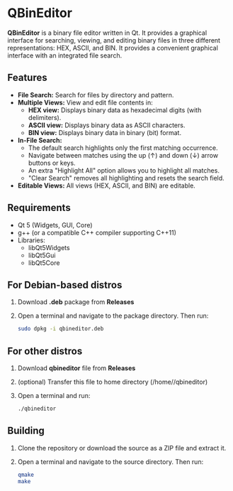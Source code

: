 # QBinEditor

**QBinEditor** is a binary file editor written in Qt. It provides a graphical interface for searching, viewing, and editing binary files in three different representations: HEX, ASCII, and BIN. It provides a convenient graphical interface with an integrated file search.

## Features

- **File Search:** Search for files by directory and pattern.
- **Multiple Views:** View and edit file contents in:
  - **HEX view:** Displays binary data as hexadecimal digits (with delimiters).
  - **ASCII view:** Displays binary data as ASCII characters.
  - **BIN view:** Displays binary data in binary (bit) format.
- **In-File Search:** 
  - The default search highlights only the first matching occurrence.
  - Navigate between matches using the up (↑) and down (↓) arrow buttons or keys.
  - An extra "Highlight All" option allows you to highlight all matches.
  - "Clear Search" removes all highlighting and resets the search field.
- **Editable Views:** All views (HEX, ASCII, and BIN) are editable.

## Requirements

- Qt 5 (Widgets, GUI, Core)
- g++ (or a compatible C++ compiler supporting C++11)
- Libraries:
  - libQt5Widgets
  - libQt5Gui
  - libQt5Core

## For Debian-based distros

1. Download **.deb** package from **Releases**
2. Open a terminal and navigate to the package directory. Then run:

   ```bash
   sudo dpkg -i qbineditor.deb
   ```
   
## For other distros

1. Download **qbineditor** file from **Releases**
2. (optional) Transfer this file to home directory (/home/<user>/qbineditor)
3. Open a terminal and run:

   ```bash
   ./qbineditor
   ```

## Building

1. Clone the repository or download the source as a ZIP file and extract it.

2. Open a terminal and navigate to the source directory. Then run:

   ```bash
   qmake
   make
